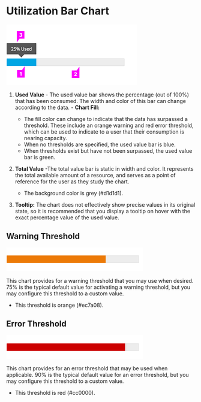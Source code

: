 # Utilization Bar Chart

![#callout-1](img/utilization-bar-chart-callout.png)

  1. **Used Value**
    - The used value bar shows the percentage (out of 100%) that has been consumed. The width and color of this bar can change according to the data.
    - **Chart Fill:**
      - The fill color can change to indicate that the data has surpassed a threshold. These include an orange warning and red error threshold, which can be used to indicate to a user that their consumption is nearing capacity.
      - When no thresholds are specified, the used value bar is blue.
      - When thresholds exist but have not been surpassed, the used value bar is green.

  1. **Total Value**
    -The total value bar is static in width and color. It represents the total available amount of a resource, and serves as a point of reference for the user as they study the chart.
      - The background color is grey (#d1d1d1).

  1. **Tooltip:** The chart does not effectively show precise values in its original state, so it is recommended that you display a tooltip on hover with the exact percentage value of the used value.

## **Warning Threshold**
![Utilization Bar Chart Example](img/utilization-bar-chart-warning-threshold.png)

This chart provides for a warning threshold that you may use when desired. 75% is the typical default value for activating a warning threshold, but you may configure this threshold to a custom value.
  - This threshold is orange (#ec7a08).

## **Error Threshold**
![Utilization Bar Chart Example](img/utilization-bar-chart-error-threshold.png)

This chart provides for an error threshold that may be used when applicable. 90% is the typical default value for an error threshold, but you may configure this threshold to a custom value.
  - This threshold is red (#cc0000).
